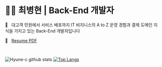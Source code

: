 # :ok_man:&nbsp;최병현 | Back-End 개발자

:wave:&nbsp;&nbsp;&nbsp;대고객 민원에서 서비스 배포까지 IT 비지니스의 A to Z 운영 경험과 결제 도메인 지식을 가지고 있는 Back-End 개발자입니다

:ledger:&nbsp;&nbsp;&nbsp;[Resume PDF](https://github.com/Hyune-c/TIL/blob/master/Resume/%EC%9D%B4%EB%A0%A5%EC%84%9C_%EC%B5%9C%EB%B3%91%ED%98%84.pdf)

</br>

![Hyune-c github stats](https://github-readme-stats.vercel.app/api?username=Hyune-c&hide=issues&show_icons=true)
[![Top Langs](https://github-readme-stats.vercel.app/api/top-langs/?username=Hyune-c&layout=compact)](https://github.com/Hyune-c/github-readme-stats)
